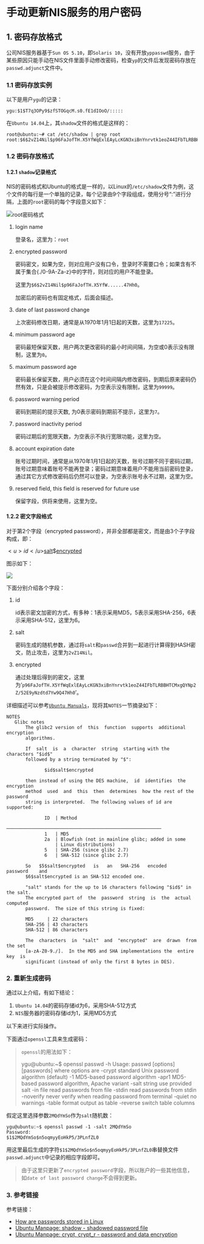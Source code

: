 # 手动更新NIS服务的用户密码

## 1. 密码存放格式

公司NIS服务器基于`Sun OS 5.10`，即`Solaris 10`，没有开放`yppasswd`服务，由于某些原因只能手动在NIS文件里面手动修改密码，检查`yp`的文件后发现密码存放在`passwd.adjunct`文件中。

### 1.1 密码存放实例

以下是用户`ygu`的记录：

	ygu:$1$T7q3OPy9$zfSTOGqcM.s0.fE1dIOoO/:::::

在`Ubuntu 14.04`上，其`shadow`文件的格式是这样的：

	root@ubuntu:~# cat /etc/shadow | grep root
	root:$6$2vZ14Nil$p96FaJofTH.X5YfWqExlEAyLcKGN3xiBnYnrvtk1eoZ44IFbTLRBBHTCMxgQYNp2Z/52E9yNzdtd7Yw9Q47Hh0:17225:0:99999:7:::

### 1.2 密码存放格式

#### 1.2.1 `shadow`记录格式

NIS的密码格式和Ubuntu的格式是一样的，以Linux的`/etc/shadow`文件为例，这个文件的每行是一个单独的记录，每个记录由9个字段组成，使用分号“:”进行分隔，上面的`root`密码的每个字段意义如下：

![`root`密码格式](https://github.com/guyongqiangx/blog/blob/dev/nis/images/shadow%20file%20format.jpg?raw=true)

1. login name

    登录名，这里为：`root`

2. encrypted password

    密码密文，如果为空，则对应用户没有口令，登录时不需要口令；如果含有不属于集合{./0-9A-Za-z}中的字符，则对应的用户不能登录。

    这里为`$6$2vZ14Nil$p96FaJofTH.X5YfW......47Hh0`。
    
    加密后的密码也有固定格式，后面会描述。

3. date of last password change

    上次密码修改日期，通常是从1970年1月1日起的天数，这里为`17225`。

4. minimum password age

    密码最短保留天数，用户两次更改密码的最小时间间隔，为空或0表示没有限制，这里为`0`。

5. maximum password age

    密码最长保留天数，用户必须在这个时间间隔内修改密码，到期后原来密码仍然有效，只是会被提示修改密码，为空表示没有限制，这里为`99999`。

6. password warning period

    密码到期前的提示天数, 为0表示密码到期前不提示，这里为`7`。

7. password inactivity period

    密码过期后的宽限天数，为空表示不执行宽限功能，这里为空。

8. account expiration date

    账号过期时间，通常是从1970年1月1日起的天数，账号过期不同于密码过期，账号过期意味着账号不能再登录；密码过期意味着用户不能用当前密码登录，通过其它方式修改密码后仍然可以登录，为空表示账号永不过期，这里为空。

9. reserved field, this field is reserved for future use

    保留字段，供将来使用，这里为空。

#### 1.2.2 密文字段格式

对于第2个字段（encrypted password），并非全部都是密文，而是由3个子字段构成，即：

$<u>id</u>$<u>salt</u>$<u>encrypted</u>

图示如下：

![](https://github.com/guyongqiangx/blog/blob/dev/nis/images/password%20and%20data%20encryption.jpg?raw=true)

下面分别介绍各个字段：

1. id

    id表示密文加密的方式，有多种：1表示采用MD5，5表示采用SHA-256，6表示采用SHA-512，这里为6。

2. salt

    密码生成的随机参数，通过将`salt`和`passwd`合并到一起进行计算得到HASH密文，防止攻击，这里为`2vZ14Nil`。

3. encrypted

    通过处理后得到的密文，这里为‘`p96FaJofTH.X5YfWqExlEAyLcKGN3xiBnYnrvtk1eoZ44IFbTLRBBHTCMxgQYNp2Z/52E9yNzdtd7Yw9Q47Hh0`’。

详细描述可以参考[`Ubuntu Manuals`](http://manpages.ubuntu.com/manpages/zesty/man3/crypt.3.html)，现将其`NOTES`一节摘录如下：

	NOTES
	   Glibc notes
	       The glibc2 version of  this  function  supports  additional  encryption
	       algorithms.
	
	       If  salt  is  a  character  string  starting with the characters "$id$"
	       followed by a string terminated by "$":
	
	              $id$salt$encrypted
	
	       then instead of using the DES machine,  id  identifies  the  encryption
	       method  used  and  this  then  determines  how the rest of the password
	       string is interpreted.  The following values of id are supported:
	
	              ID  | Method
	              ─────────────────────────────────────────────────────────
	              1   | MD5
	              2a  | Blowfish (not in mainline glibc; added in some
	                  | Linux distributions)
	              5   | SHA-256 (since glibc 2.7)
	              6   | SHA-512 (since glibc 2.7)
	
	       So   $5$salt$encrypted   is   an   SHA-256   encoded    password    and
	       $6$salt$encrypted is an SHA-512 encoded one.
	
	       "salt" stands for the up to 16 characters following "$id$" in the salt.
	       The encrypted part of  the  password  string  is  the  actual  computed
	       password.  The size of this string is fixed:
	
	       MD5     | 22 characters
	       SHA-256 | 43 characters
	       SHA-512 | 86 characters
	
	       The  characters  in  "salt"  and  "encrypted"  are  drawn  from the set
	       [a-zA-Z0-9./].  In the MD5 and SHA implementations the  entire  key  is
	       significant (instead of only the first 8 bytes in DES).

### 2. 重新生成密码

通过以上介绍，有如下结论：

1. `Ubuntu 14.04`的密码存储id为6，采用SHA-512方式
2. `NIS`服务器的密码存储id为1，采用MD5方式

以下来进行实际操作。


下面通过`openssl`工具来生成密码：

> `openssl`的用法如下：
>
> 	ygu@ubuntu:~$ openssl passwd -h
	Usage: passwd [options] [passwords]
	where options are
	-crypt             standard Unix password algorithm (default)
	-1                 MD5-based password algorithm
	-apr1              MD5-based password algorithm, Apache variant
	-salt string       use provided salt
	-in file           read passwords from file
	-stdin             read passwords from stdin
	-noverify          never verify when reading password from terminal
	-quiet             no warnings
	-table             format output as table
	-reverse           switch table columns

假定这里选择参数`2MQdYmSo`作为`salt`随机数：

	ygu@ubuntu:~$ openssl passwd -1 -salt 2MQdYmSo
	Password:
	$1$2MQdYmSo$n5oqmyyEoHkP5/3PLnfZL0

用这里最后生成的字符`$1$2MQdYmSo$n5oqmyyEoHkP5/3PLnfZL0`串替换文件`passwd.adjunct`中记录的相应字段即可。

> 由于这里只更新了`encrypted password`字段，所以账户的一些其他信息，如`date of last password change`不会得到更新。

### 3. 参考链接

参考链接：

- [How are passwords stored in Linux](http://www.slashroot.in/how-are-passwords-stored-linux-understanding-hashing-shadow-utils)
- [Ubuntu Manpage: shadow - shadowed password file](http://manpages.ubuntu.com/manpages/zesty/man5/shadow.5.html)
- [Ubuntu Manpage: crypt, crypt_r - password and data encryption](http://manpages.ubuntu.com/manpages/zesty/man3/crypt.3.html)